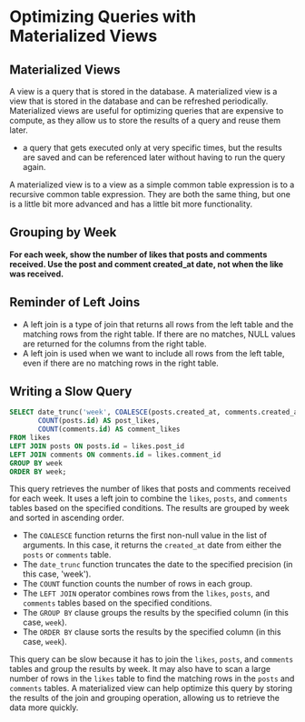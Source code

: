 # Optimizing Queries with Materialized Views

## Materialized Views

A view is a query that is stored in the database. A materialized view is a view that is stored in the database and can be refreshed periodically. Materialized views are useful for optimizing queries that are expensive to compute, as they allow us to store the results of a query and reuse them later.

- a query that gets executed only at very specific times, but the results are saved and can be referenced later without having to run the query again.

A materialized view is to a view as a simple common table expression is to a recursive common table expression. They are both the same thing, but one is a little bit more advanced and has a little bit more functionality.

## Grouping by Week

**For each week, show the number of likes that posts and comments received. Use the post and comment created_at date, not when the like was received.**

## Reminder of Left Joins

- A left join is a type of join that returns all rows from the left table and the matching rows from the right table. If there are no matches, NULL values are returned for the columns from the right table.
- A left join is used when we want to include all rows from the left table, even if there are no matching rows in the right table.

## Writing a Slow Query

```sql
SELECT date_trunc('week', COALESCE(posts.created_at, comments.created_at)) AS week,
       COUNT(posts.id) AS post_likes,
       COUNT(comments.id) AS comment_likes
FROM likes
LEFT JOIN posts ON posts.id = likes.post_id
LEFT JOIN comments ON comments.id = likes.comment_id
GROUP BY week
ORDER BY week;
```

This query retrieves the number of likes that posts and comments received for each week. It uses a left join to combine the `likes`, `posts`, and `comments` tables based on the specified conditions. The results are grouped by week and sorted in ascending order.

- The `COALESCE` function returns the first non-null value in the list of arguments. In this case, it returns the `created_at` date from either the `posts` or `comments` table.
- The `date_trunc` function truncates the date to the specified precision (in this case, 'week').
- The `COUNT` function counts the number of rows in each group.
- The `LEFT JOIN` operator combines rows from the `likes`, `posts`, and `comments` tables based on the specified conditions.
- The `GROUP BY` clause groups the results by the specified column (in this case, `week`).
- The `ORDER BY` clause sorts the results by the specified column (in this case, `week`).

This query can be slow because it has to join the `likes`, `posts`, and `comments` tables and group the results by week. It may also have to scan a large number of rows in the `likes` table to find the matching rows in the `posts` and `comments` tables. A materialized view can help optimize this query by storing the results of the join and grouping operation, allowing us to retrieve the data more quickly.
